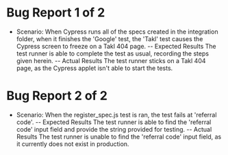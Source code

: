 # Bug Report 1 of 2

- Scenario: When Cypress runs all of the specs created in the integration folder, when it finishes the 'Google' test, the 'Takl' test causes the Cypress screen to freeze on a Takl 404 page.
-- Expected Results
The test runner is able to complete the test as usual, recording the steps given herein.
-- Actual Results
The test runner sticks on a Takl 404 page, as the Cypress applet isn't able to start the tests.


# Bug Report 2 of 2

- Scenario: When the register_spec.js test is ran, the test fails at 'referral code'.
-- Expected Results
The test runner is able to find the 'referral code' input field and provide the string provided for testing.
-- Actual Results
The test runner is unable to find the 'referral code' input field, as it currently does not exist in production.